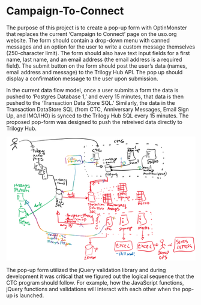 # Campaign-To-Connect
The purpose of this project is to create a pop-up form with OptinMonster that replaces the current ‘Campaign to Connect’ page on the uso.org website. The form should contain a drop-down menu with canned messages and an option for the user to write a custom message themselves (250-character limit). The form should also have text input fields for a first name, last name, and an email address (the email address is a required field). The submit button on the form should post the user’s data (names, email address and message) to the Trilogy Hub API. The pop up should display a confirmation message to the user upon submission.

In the current data flow model, once a user submits a form the data is pushed to ‘Postgres Database 1,’ and every 15 minutes, that data is then pushed to the ‘Transaction Data Store SQL.’ Similarly, the data in the Transaction DataStore SQL (from CTC, Anniversary Messages, Email Sign Up, and IMO/IHO) is synced to the Trilogy Hub SQL every 15 minutes.
The proposed pop-form was designed to push the retreived data directly to Trilogy Hub.

![alt text](https://github.com/GeorgeArubi/Campaign-To-Connect/blob/master/Data%20Flow.png?raw=true)

The pop-up form utilized the jQuery validation library and during development it was critical that we figured out the logical sequence that the CTC program should follow. For example, how the JavaScript functions, jQuery functions and validations will interact with each other when the pop-up is launched.
